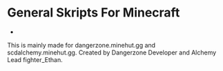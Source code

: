# General Skripts For Minecraft
-
This is mainly made for dangerzone.minehut.gg and scdalchemy.minehut.gg. Created by Dangerzone Developer and Alchemy Lead fighter_Ethan.
